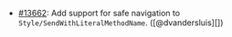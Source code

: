 * [#13662](https://github.com/rubocop/rubocop/pull/13662): Add support for safe navigation to `Style/SendWithLiteralMethodName`. ([@dvandersluis][])
